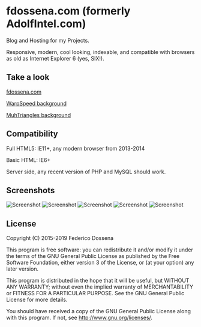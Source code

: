 # fdossena.com (formerly AdolfIntel.com)
Blog and Hosting for my Projects.

Responsive, modern, cool looking, indexable, and compatible with browsers as old as Internet Explorer 6 (yes, SIX!).
 
## Take a look
[fdossena.com](http://fdossena.com/)

[WarpSpeed background](http://fdossena.com/?p=warpspeed/i.frag)

[MuhTriangles background](http://fdossena.com/?p=muhTriangles.js/index.frag)
 
## Compatibility
Full HTML5: IE11+, any modern browser from 2013-2014

Basic HTML: IE6+

Server side, any recent version of PHP and MySQL should work.

## Screenshots
![Screenshot](http://fdossena.com/this/screen_v9_1.png)
![Screenshot](http://fdossena.com/this/screen_v7_2.png)
![Screenshot](http://fdossena.com/this/screen_v7_3.png)
![Screenshot](http://fdossena.com/this/screen_v8_4.png)
![Screenshot](http://fdossena.com/this/screen_v7_5.png)

## License
Copyright (C) 2015-2019 Federico Dossena

This program is free software: you can redistribute it and/or modify
it under the terms of the GNU General Public License as published by
the Free Software Foundation, either version 3 of the License, or
(at your option) any later version.

This program is distributed in the hope that it will be useful,
but WITHOUT ANY WARRANTY; without even the implied warranty of
MERCHANTABILITY or FITNESS FOR A PARTICULAR PURPOSE.  See the
GNU General Public License for more details.

You should have received a copy of the GNU General Public License
along with this program.  If not, see <http://www.gnu.org/licenses/>.
